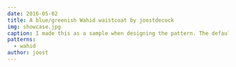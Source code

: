 ```yaml
---
date: 2016-05-02
title: A blue/greenish Wahid waistcoat by joostdecock
img: showcase.jpg
caption: I made this as a sample when designing the pattern. The default neckline has been lowered since.
patterns:
  - wahid
author: joost
---
```


